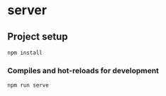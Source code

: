 # server

## Project setup

```
npm install
```

### Compiles and hot-reloads for development

```
npm run serve
```
